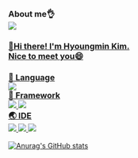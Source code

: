 ### About me👌</br> <a href="https://hyoungmins.tistory.com/" target="_blank"><img src="https://img.shields.io/badge/Blog-000000?style=flat-square&logo=Tistory&logoColor=white">

### 👋Hi there! I'm Hyoungmin Kim.</br> Nice to meet you😄

### 📢 Language</br> <img src="https://img.shields.io/badge/Java-007396?style=flat-square&logo=Java&logoColor=white"></br> 🔨 Framework</br> <img src="https://img.shields.io/badge/Spring-6DB33F?style=flat-square&logo=Spring&logoColor=white"> <img src="https://img.shields.io/badge/Spring%20Boot-6DB33F?style=flat-square&logo=Spring%20Boot&logoColor=white"></br> 🌏 IDE</br> <img src="https://img.shields.io/badge/Eclipse%20IDE-2C2255?style=flat-square&logo=Eclipse%20IDE&logoColor=white"> <img src="https://img.shields.io/badge/IntelliJ%20IDEA-000000?style=flat-square&logo=IntelliJ%20IDEA&logoColor=white"> <img src="https://img.shields.io/badge/Android%20Studio-3DDC84?style=flat-square&logo=Android%20Studio&logoColor=white">

![Anurag's GitHub stats](https://github-readme-stats.vercel.app/api?username=hyoungmins&show_icons=true&theme=radical)



<!--
**hyoungmins/hyoungmins** is a ✨ _special_ ✨ repository because its `README.md` (this file) appears on your GitHub profile.

Here are some ideas to get you started:

- 🔭 I’m currently working on ...
- 🌱 I’m currently learning ...
- 👯 I’m looking to collaborate on ...
- 🤔 I’m looking for help with ...
- 💬 Ask me about ...
- 📫 How to reach me: ...
- 😄 Pronouns: ...
- ⚡ Fun fact: ...
-->
